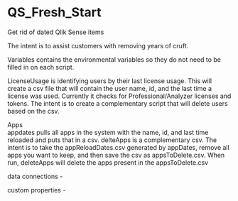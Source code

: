# QS_Fresh_Start
Get rid of dated Qlik Sense items

The intent is to assist customers with removing years of cruft.<br>

Variables contains the environmental variables so they do not need to be filled in on each script.

LicenseUsage is identifying users by their last license usage. This will create a csv file that will contain the user name, id, and the last time a license was used. Currently it checks for Professional/Analyzer licenses and tokens. The intent is to create a complementary script that will delete users based on the csv.

Apps <br>
appdates pulls all apps in the system with the name, id, and last time reloaded and puts that in a csv. delteApps is a complementary csv. The intent is to take the appReloadDates.csv generated by appDates, remove all apps you want to keep, and then save the csv as appsToDelete.csv. When run, deleteApps will delete the apps present in the appsToDelete.csv

data connections -

custom properties -
